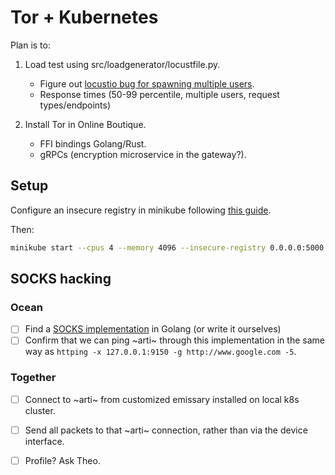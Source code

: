 # Tor + Kubernetes
Plan is to:
1. Load test using src/loadgenerator/locustfile.py.
    - Figure out [locustio bug for spawning multiple users](https://github.com/locustio/locust/wiki/Installation#increasing-maximum-number-of-open-files-limit).
    - Response times (50-99 percentile, multiple users, request types/endpoints)

2. Install Tor in Online Boutique.
    - FFI bindings Golang/Rust.
    - gRPCs (encryption microservice in the gateway?).

## Setup
Configure an insecure registry in minikube following [this guide](https://gist.github.com/trisberg/37c97b6cc53def9a3e38be6143786589).

Then:

```bash
minikube start --cpus 4 --memory 4096 --insecure-registry 0.0.0.0:5000
```

## SOCKS hacking
### Ocean
- [ ] Find a [SOCKS implementation](https://pkg.go.dev/golang.org/x/net/internal/socks) in Golang (or write it ourselves)
- [ ] Confirm that we can ping ~arti~ through this implementation in the same way as `httping -x 127.0.0.1:9150 -g http://www.google.com -5`.

### Together
- [ ] Connect to ~arti~ from customized emissary installed on local k8s cluster.
- [ ] Send all packets to that ~arti~ connection, rather than via the device interface.
- [ ] Profile? Ask Theo.

